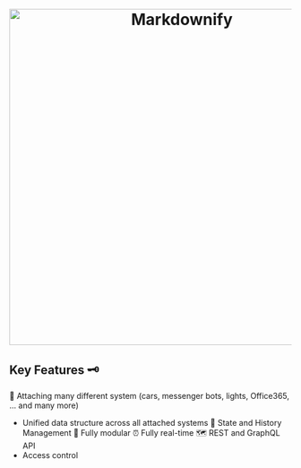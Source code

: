 <h1 align="center">
  <br>
  <a href="https://1src.tech"><img src="https://github.com/janhaa/one/blob/main/2_Logo%20Design%20Handout.png?raw=true" alt="Markdownify" width="600"></a>
</h1>

## Key Features :old_key:

:bricks: Attaching many different system (cars, messenger bots, lights, Office365, ... and many more)
* Unified data structure across all attached systems
:bookmark_tabs: State and History Management 
:electric_plug: Fully modular 
:alarm_clock: Fully real-time 
:world_map:  REST and GraphQL API 
* Access control 
